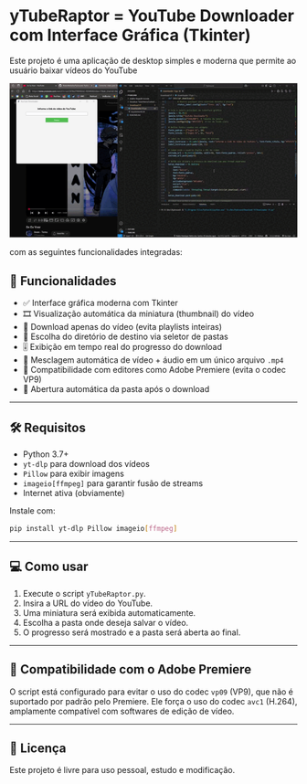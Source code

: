 # yTubeRaptor = YouTube Downloader com Interface Gráfica (Tkinter)

Este projeto é uma aplicação de desktop simples e moderna que permite ao usuário baixar vídeos do YouTube 

![Demonstração](yTubeRaptor.gif)

com as seguintes funcionalidades integradas:

## 🚀 Funcionalidades

- ✅ Interface gráfica moderna com Tkinter
- 🎞️ Visualização automática da miniatura (thumbnail) do vídeo
- 🔁 Download apenas do vídeo (evita playlists inteiras)
- 📂 Escolha do diretório de destino via seletor de pastas
- 🎚️ Exibição em tempo real do progresso do download
- 🔄 Mesclagem automática de vídeo + áudio em um único arquivo `.mp4`
- 📼 Compatibilidade com editores como Adobe Premiere (evita o codec VP9)
- 📁 Abertura automática da pasta após o download

---

## 🛠️ Requisitos

- Python 3.7+
- `yt-dlp` para download dos vídeos
- `Pillow` para exibir imagens
- `imageio[ffmpeg]` para garantir fusão de streams
- Internet ativa (obviamente)

Instale com:

```bash
pip install yt-dlp Pillow imageio[ffmpeg]
```

---

## 💻 Como usar

1. Execute o script `yTubeRaptor.py`.
2. Insira a URL do vídeo do YouTube.
3. Uma miniatura será exibida automaticamente.
4. Escolha a pasta onde deseja salvar o vídeo.
5. O progresso será mostrado e a pasta será aberta ao final.

---

## 🧩 Compatibilidade com o Adobe Premiere

O script está configurado para evitar o uso do codec `vp09` (VP9), que não é suportado por padrão pelo Premiere. Ele força o uso do codec `avc1` (H.264), amplamente compatível com softwares de edição de vídeo.

---

## 📜 Licença

Este projeto é livre para uso pessoal, estudo e modificação.

